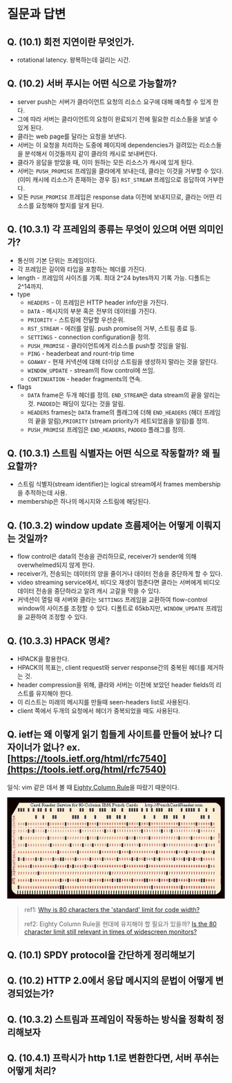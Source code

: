 # 질문과 답변

## Q. \(10.1\) 회전 지연이란 무엇인가.

* rotational latency. 왕복하는데 걸리는 시간.

## Q. \(10.2\) 서버 푸시는 어떤 식으로 가능할까?

* server push는 서버가 클라이언트 요청의 리소스 요구에 대해 예측할 수 있게 한다.
* 그에 따라 서버는 클라이언트의 요청이  완료되기 전에 필요한 리소스들을 보낼 수 있게 된다.
* 클라는 web page를 달라는 요청을 보낸다.
* 서버는 이 요청을 처리하는 도중에 페이지에 dependencies가 걸려있는 리소스들을 분석해서 이것들까지 같이 클라의 캐시로 보내버린다.
* 클라가 응답을 받았을 때, 이미 원하는 모든 리소스가 캐시에 있게 된다.
* 서버는 `PUSH_PROMISE` 프레임을 클라에게 보내는데, 클라는 이것을 거부할 수 있다.\(이미 캐시에 리소스가 존재하는 경우 등\) `RST_STREAM` 프레임으로 응답하여 거부한다.
* 모든 `PUSH_PROMISE` 프레임은 response data 이전에 보내지므로, 클라는 어떤 리소스를 요청해야 할지를 알게 된다.

## Q. \(10.3.1\) 각 프레임의 종류는 무엇이 있으며 어떤 의미인가?

* 통신의 기본 단위는 프레임이다.
* 각 프레임은 길이와 타입을 포함하는 헤더를 가진다.
* length - 프레임의 사이즈를 기록. 최대 2^24 bytes까지 기록 가능. 디폴트는 2^14까지.
* type
  * `HEADERS` - 이 프레임은 HTTP header info만을 가진다.
  * `DATA` - 메시지의 부분 혹은 전부의 데이터를 가진다.
  * `PRIORITY` - 스트림에 전달할 우선순위.
  * `RST_STREAM` - 에러를 알림. push promise의 거부, 스트림 종료 등.
  * `SETTINGS` - connection configuration을 정의.
  * `PUSH_PROMISE` - 클라이언트에게 리소스를 push할 것임을 알림.
  * `PING` - headerbeat and rount-trip time
  * `GOAWAY` - 현재 커넥션에 대해 더이상 스트림을 생성하지 말라는 것을 알린다.
  * `WINDOW_UPDATE` - stream의 flow control에 쓰임.
  * `CONTINUATION` - header fragments의 연속.
* flags
  * `DATA` frame은 두개 헤더를 정의. `END_STREAM`은 data stream의 끝을 알리는 것. `PADDED`는 패딩이 있다는 것을 알림.
  * `HEADERS` frames는 `DATA` frame의 플래그에 더해 `END_HEADERS` \(헤더 프레임의 끝을 알림\),`PRIORITY` \(stream priority가 세트되었음을 알림\)를 정의.
  * `PUSH_PROMISE` 프레임은 `END_HEADERS`, `PADDED` 플래그를 정의.

## Q. \(10.3.1\) 스트림 식별자는 어떤 식으로 작동할까? 왜 필요할까?

* 스트림 식별자\(stream identifier\)는 logical stream에서 frames membership을 추적하는데 사용.
* membership은 하나의 메시지와 스트림에 해당된다.

## Q. \(10.3.2\) window update 흐름제어는 어떻게 이뤄지는 것일까?

* flow control은 data의 전송을 관리하므로, receiver가 sender에 의해 overwhelmed되지 않게 한다.
* receiver가, 전송되는 데이터의 양을 줄이거나 데이터 전송을 중단하게 할 수 있다.
* video streaming service에서, 비디오 재생이 멈춘다면 클라는 서버에게 비디오 데이터 전송을 중단하라고 알려 캐시 고갈을 막을 수 있다.
* 커넥션이 열릴 때 서버와 클라는 `SETTINGS` 프레임을 교환하여 flow-control window의 사이즈를 조정할 수 있다. 디폴트로 65kb지만, `WINDOW_UPDATE` 프레임을 교환하여 조정할 수 있다.

## Q. \(10.3.3\) HPACK 명세?

* HPACK을 활용한다.
* HPACK의 목표는, client request와 server response간의 중복된 헤더를 제거하는 것.
* header compression을 위해, 클라와 서버는 이전에 보았던 header fields의 리스트를 유지해야 한다.
* 이 리스트는 미래의 메시지를 만들때 seen-headers list로 사용된다.
* client 쪽에서 두개의 요청에서 헤더가 중복되었을 때도 사용된다.

## Q. ietf는 왜 이렇게 읽기 힘들게 사이트를 만들어 놨나? 디자이너가 없나? ex. [https://tools.ietf.org/html/rfc7540](https://tools.ietf.org/html/rfc7540)

일식: vim 같은 데서 볼 때 [Eighty Column Rule](https://www.emacswiki.org/emacs/EightyColumnRule)을 따랐기 때문이다.

![](../../.gitbook/assets/xvpky.jpg)

> ref1: [Why is 80 characters the 'standard' limit for code width?](https://softwareengineering.stackexchange.com/questions/148677/why-is-80-characters-the-standard-limit-for-code-width)
>
> ref2: Eighty Column Rule을 현대에 유지해야 할 필요가 있을까? [Is the 80 character limit still relevant in times of widescreen monitors?](https://softwareengineering.stackexchange.com/questions/604/is-the-80-character-limit-still-relevant-in-times-of-widescreen-monitors)

## **Q. \(10.1\) SPDY protocol을** **간단하게** **정리해보기**‌

## **Q. \(10.2\) HTTP 2.0에서** **응답** **메시지의** **문법이** **어떻게** **변경되었는가?**

## **Q. \(10.3.2\)** **스트림과** **프레임이** **작동하는** **방식을** **정확히** **정리해보자**

## **Q. \(10.4.1\)** **프락시가** **http 1.1로** **변환한다면,** **서버** **푸쉬는** **어떻게** **처리?**

